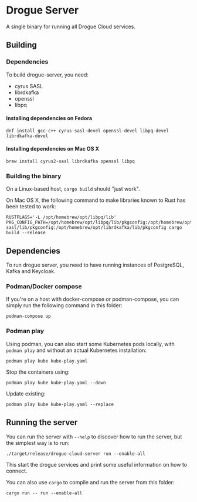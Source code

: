# Drogue Server

A single binary for running all Drogue Cloud services.

## Building

### Dependencies

To build drogue-server, you need:

* cyrus SASL
* librdkafka
* openssl
* libpq

#### Installing dependencies on Fedora

```
dnf install gcc-c++ cyrus-sasl-devel openssl-devel libpq-devel librdkafka-devel
```

#### Installing dependencies on Mac OS X

```
brew install cyrus2-sasl librdkafka openssl libpq
```

### Building the binary

On a Linux-based host, `cargo build` should "just work".

On Mac OS X, the following command to make libraries known to Rust has been tested to work:
```
RUSTFLAGS='-L /opt/homebrew/opt/libpq/lib' PKG_CONFIG_PATH=/opt/homebrew/opt/libpq/lib/pkgconfig:/opt/homebrew/opt/openssl/lib/pkgconfig:/opt/homebrew/opt/cyrus-sasl/lib/pkgconfig:/opt/homebrew/opt/librdkafka/lib/pkgconfig cargo build --release
```

## Dependencies

To run drogue server, you need to have running instances of PostgreSQL, Kafka and Keycloak.

### Podman/Docker compose

If you're on a host with docker-compose or podman-compose, you can simply run the following command in
this folder:

```shell
podman-compose up
```

### Podman play

Using podman, you can also start some Kubernetes pods locally, with `podman play` and without an actual Kubernetes
installation:

```shell
podman play kube kube-play.yaml
```

Stop the containers using:

```shell
podman play kube kube-play.yaml --down
```

Update existing:

```shell
podman play kube kube-play.yaml --replace
```

## Running the server

You can run the server with `--help` to discover how to run the server, but the simplest way is to
run:

```shell
./target/release/drogue-cloud-server run --enable-all
```

This start the drogue services and print some useful information on how to connect.

You can also use `cargo` to compile and run the server from this folder:

```shell
cargo run -- run --enable-all
```
